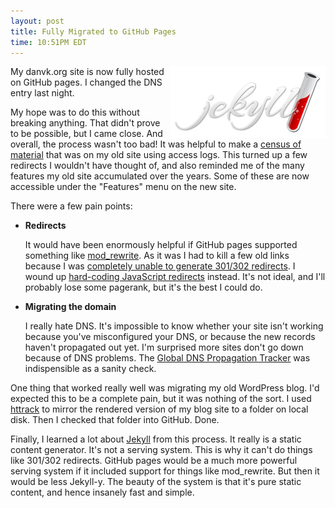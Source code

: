 ```yaml
---
layout: post
title: Fully Migrated to GitHub Pages
time: 10:51PM EDT
---
```


<img src="/images/jekyll.png" alt="Jekyll Logo" width="249" height="115" style="float:right">

My danvk.org site is now fully hosted on GitHub pages. I changed the DNS entry last night.

My hope was to do this without breaking anything. That didn't prove to be
possible, but I came close. And overall, the process wasn't too bad! It was
helpful to make a [census of material][0] that was on my old site using access
logs. This turned up a few redirects I wouldn't have thought of, and also
reminded me of the many features my old site accumulated over the years. Some
of these are now accessible under the "Features" menu on the new site.

There were a few pain points:

  - **Redirects**

    It would have been enormously helpful if GitHub pages supported something
    like [mod_rewrite][1]. As it was I had to kill a few old links because I
    was [completely unable to generate 301/302 redirects][2]. I wound up
    [hard-coding JavaScript redirects][3] instead. It's not ideal, and I'll
    probably lose some pagerank, but it's the best I could do.

  - **Migrating the domain**

    I really hate DNS. It's impossible to know whether your site isn't working
    because you've misconfigured your DNS, or because the new records haven't
    propagated out yet. I'm surprised more sites don't go down because of DNS
    problems. The [Global DNS Propagation Tracker][4] was indispensible as a
    sanity check.

One thing that worked really well was migrating my old WordPress blog. I'd
expected this to be a complete pain, but it was nothing of the sort. I used
[httrack](http://www.httrack.com/) to mirror the rendered version of my blog
site to a folder on local disk. Then I checked that folder into GitHub. Done.

Finally, I learned a lot about [Jekyll][5] from this process. It really is a
static content generator. It's not a serving system. This is why it can't do
things like 301/302 redirects. GitHub pages would be a much more powerful
serving system if it included support for things like mod_rewrite. But then it
would be less Jekyll-y. The beauty of the system is that it's pure static
content, and hence insanely fast and simple.


[0]: https://github.com/danvk/danvk.github.io/issues/1
[1]: https://en.wikipedia.org/wiki/Rewrite_engine
[2]: http://stackoverflow.com/questions/26374707/can-jekyll-serve-content-based-on-a-url-parameter
[3]: https://github.com/danvk/danvk.github.io/commit/f99fa0d6ef808a2ba468587d3f7eab800d448f1e
[4]: https://www.whatsmydns.net/
[5]: http://jekyllrb.com/
